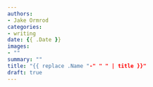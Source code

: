 ```yaml
---
authors:
- Jake Ormrod
categories:
- writing
date: {{ .Date }}
images:
- ""
summary: ""
title: "{{ replace .Name "-" " " | title }}"
draft: true
---
```


